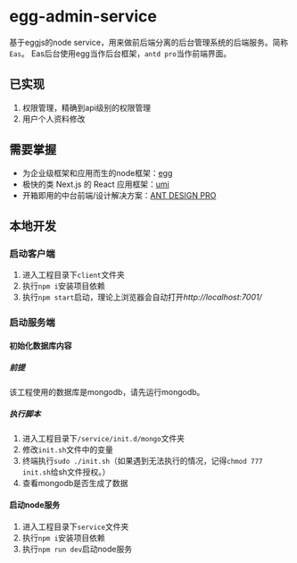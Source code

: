 # egg-admin-service

基于eggjs的node service，用来做前后端分离的后台管理系统的后端服务。简称`Eas`。
Eas后台使用egg当作后台框架，`antd pro`当作前端界面。

## 已实现
1. 权限管理，精确到api级别的权限管理
2. 用户个人资料修改

## 需要掌握

- 为企业级框架和应用而生的node框架：[egg](https://eggjs.org/)
- 极快的类 Next.js 的 React 应用框架：[umi](https://umijs.org/)
- 开箱即用的中台前端/设计解决方案：[ANT DESIGN PRO](https://pro.ant.design/index-cn)

## 本地开发

### 启动客户端
1. 进入工程目录下`client`文件夹
2. 执行`npm i`安装项目依赖
3. 执行`npm start`启动，理论上浏览器会自动打开*http://localhost:7001/*

### 启动服务端

#### 初始化数据库内容
##### 前提
该工程使用的数据库是mongodb，请先运行mongodb。

##### 执行脚本
1. 进入工程目录下`/service/init.d/mongo`文件夹
2. 修改`init.sh`文件中的变量
3. 终端执行`sudo ./init.sh`（如果遇到无法执行的情况，记得`chmod 777 init.sh`给sh文件授权。）
4. 查看mongodb是否生成了数据

#### 启动node服务
1. 进入工程目录下`service`文件夹
2. 执行`npm i`安装项目依赖
3. 执行`npm run dev`启动node服务
